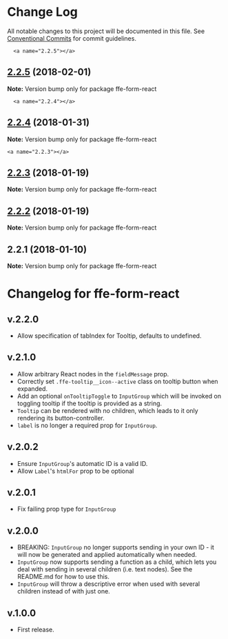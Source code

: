 # Change Log

All notable changes to this project will be documented in this file.
See [Conventional Commits](https://conventionalcommits.org) for commit guidelines.

      <a name="2.2.5"></a>
## [2.2.5](***REMOVED***) (2018-02-01)




**Note:** Version bump only for package ffe-form-react

      <a name="2.2.4"></a>
## [2.2.4](***REMOVED***) (2018-01-31)




**Note:** Version bump only for package ffe-form-react

    <a name="2.2.3"></a>
## [2.2.3](***REMOVED***) (2018-01-19)




**Note:** Version bump only for package ffe-form-react

<a name="2.2.2"></a>
## [2.2.2](***REMOVED***) (2018-01-19)




**Note:** Version bump only for package ffe-form-react

<a name="2.2.1"></a>

## 2.2.1 (2018-01-10)

**Note:** Version bump only for package ffe-form-react

# Changelog for ffe-form-react

## v.2.2.0

* Allow specification of tabIndex for Tooltip, defaults to undefined.

## v.2.1.0

* Allow arbitrary React nodes in the `fieldMessage` prop.
* Correctly set `.ffe-tooltip__icon--active` class on tooltip button when expanded.
* Add an optional `onTooltipToggle` to `InputGroup` which will be invoked on toggling tooltip if the tooltip is
provided as a string.
* `Tooltip` can be rendered with no children, which leads to it only rendering its button-controller.
* `label` is no longer a required prop for `InputGroup`.

## v.2.0.2

* Ensure `InputGroup`'s automatic ID is a valid ID.
* Allow `Label`'s `htmlFor` prop to be optional

## v.2.0.1

* Fix failing prop type for `InputGroup`

## v.2.0.0

* BREAKING: `InputGroup` no longer supports sending in your own ID - it will now be generated
and applied automatically when needed.
* `InputGroup` now supports sending a function as a child, which lets you deal with sending in
several children (i.e. text nodes). See the README.md for how to use this.
* `InputGroup` will throw a descriptive error when used with several children instead of
with just one.

## v.1.0.0

* First release.
